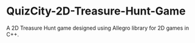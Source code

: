# QuizCity-2D-Treasure-Hunt-Game
A 2D Treasure Hunt game designed using Allegro library for 2D games in C++.
